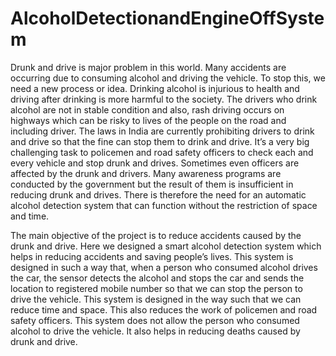 # AlcoholDetectionandEngineOffSystem
Drunk and drive is major problem in this world. Many accidents are 
occurring due to consuming alcohol and driving the vehicle. To stop this, we 
need a new process or idea. Drinking alcohol is injurious to health and driving 
after drinking is more harmful to the society. The drivers who drink alcohol 
are not in stable condition and also, rash driving occurs on highways which 
can be risky to lives of the people on the road and including driver. The laws 
in India are currently prohibiting drivers to drink and drive so that the fine 
can stop them to drink and drive.
It’s a very big challenging task to policemen and road safety officers 
to check each and every vehicle and stop drunk and drives. Sometimes even 
officers are affected by the drunk and drivers. Many awareness programs are 
conducted by the government but the result of them is insufficient in reducing 
drunk and drives.
 There is therefore the need for an automatic alcohol detection 
system that can function without the restriction of space and time.

The main objective of the project is to reduce accidents caused by the 
drunk and drive. Here we designed a smart alcohol detection system which 
helps in reducing accidents and saving people’s lives.
This system is designed in such a way that, when a person who 
consumed alcohol drives the car, the sensor detects the alcohol and stops the 
car and sends the location to registered mobile number so that we can stop 
the person to drive the vehicle. This system is designed in the way such that 
we can reduce time and space. This also reduces the work of policemen and 
road safety officers. This system does not allow the person who consumed 
alcohol to drive the vehicle. It also helps in reducing deaths caused by drunk 
and drive.
